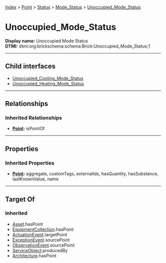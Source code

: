 [Index](../../../../Index.md) > [Point](../../../Point.md) > [Status](../../Status.md) > [Mode_Status](../Mode_Status.md) > [Unoccupied_Mode_Status](#)
# Unoccupied_Mode_Status

**Display name:** Unoccupied Mode Status<br />
**DTMI:** dtmi:org:brickschema:schema:Brick:Unoccupied_Mode_Status;1

---

## Child interfaces
* [Unoccupied_Cooling_Mode_Status](Unoccupied_Cooling_Mode_Status.md)
* [Unoccupied_Heating_Mode_Status](Unoccupied_Heating_Mode_Status.md)

---

## Relationships

### Inherited Relationships
* **[Point](../../../Point.md):** isPointOf

---

## Properties

### Inherited Properties
* **[Point](../../../Point.md):** aggregate, customTags, externalIds, hasQuantity, hasSubstance, lastKnownValue, name

---

## Target Of
### Inherited
* [Asset](../../../../Asset/Asset.md).hasPoint
* [EquipmentCollection](../../../../Collection/EquipmentCollection.md).hasPoint
* [ActuationEvent](../../../../Event/PointEvent/ActuationEvent.md).targetPoint
* [ExceptionEvent](../../../../Event/PointEvent/ExceptionEvent.md).sourcePoint
* [ObservationEvent](../../../../Event/PointEvent/ObservationEvent.md).sourcePoint
* [ServiceObject](../../../../Information/ServiceObject/ServiceObject.md).producedBy
* [Architecture](../../../../Space/Architecture/Architecture.md).hasPoint
